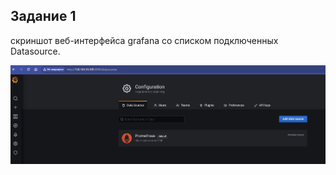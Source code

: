 ## Задание 1
скриншот веб-интерфейса grafana со списком подключенных Datasource.
<div> <img src="https://github.com/RoadMania/netology_git/blob/main/screens/grafana1.JPG"> </div> <br>
